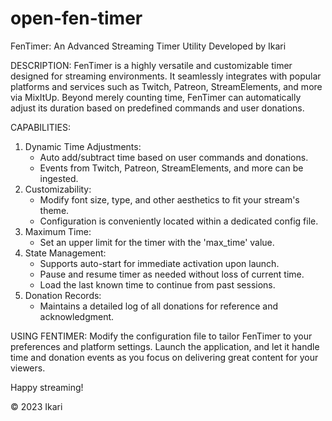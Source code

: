 # open-fen-timer
FenTimer: An Advanced Streaming Timer Utility
Developed by Ikari

DESCRIPTION:
FenTimer is a highly versatile and customizable timer designed for streaming
environments. It seamlessly integrates with popular platforms and services such
as Twitch, Patreon, StreamElements, and more via MixItUp. Beyond merely
counting time, FenTimer can automatically adjust its duration based on
predefined commands and user donations.

CAPABILITIES:
1. Dynamic Time Adjustments:
    - Auto add/subtract time based on user commands and donations.
    - Events from Twitch, Patreon, StreamElements, and more can be ingested.
2. Customizability:
    - Modify font size, type, and other aesthetics to fit your stream's theme.
    - Configuration is conveniently located within a dedicated config file.
3. Maximum Time:
    - Set an upper limit for the timer with the 'max_time' value.
4. State Management:
    - Supports auto-start for immediate activation upon launch.
    - Pause and resume timer as needed without loss of current time.
    - Load the last known time to continue from past sessions.
5. Donation Records:
    - Maintains a detailed log of all donations for reference and acknowledgment.

USING FENTIMER:
Modify the configuration file to tailor FenTimer to your preferences and
platform settings. Launch the application, and let it handle time and donation
events as you focus on delivering great content for your viewers.

Happy streaming!

© 2023 Ikari
